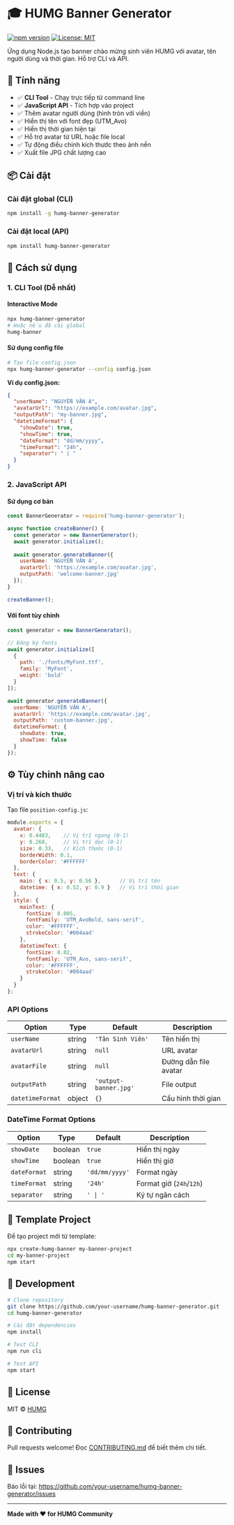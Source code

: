 # 🎓 HUMG Banner Generator

[![npm version](https://badge.fury.io/js/humg-banner-generator.svg)](https://www.npmjs.com/package/humg-banner-generator)
[![License: MIT](https://img.shields.io/badge/License-MIT-yellow.svg)](https://opensource.org/licenses/MIT)

Ứng dụng Node.js tạo banner chào mừng sinh viên HUMG với avatar, tên người dùng và thời gian. Hỗ trợ CLI và API.

## 🚀 Tính năng

- ✅ **CLI Tool** - Chạy trực tiếp từ command line
- ✅ **JavaScript API** - Tích hợp vào project
- ✅ Thêm avatar người dùng (hình tròn với viền)
- ✅ Hiển thị tên với font đẹp (UTM_Avo)
- ✅ Hiển thị thời gian hiện tại
- ✅ Hỗ trợ avatar từ URL hoặc file local
- ✅ Tự động điều chỉnh kích thước theo ảnh nền
- ✅ Xuất file JPG chất lượng cao

## 📦 Cài đặt

### Cài đặt global (CLI)
```bash
npm install -g humg-banner-generator
```

### Cài đặt local (API)
```bash
npm install humg-banner-generator
```

## 🎯 Cách sử dụng

### 1. CLI Tool (Dễ nhất)

#### Interactive Mode
```bash
npx humg-banner-generator
# Hoặc nếu đã cài global
humg-banner
```

#### Sử dụng config file
```bash
# Tạo file config.json
npx humg-banner-generator --config config.json
```

**Ví dụ config.json:**
```json
{
  "userName": "NGUYỄN VĂN A",
  "avatarUrl": "https://example.com/avatar.jpg",
  "outputPath": "my-banner.jpg",
  "datetimeFormat": {
    "showDate": true,
    "showTime": true,
    "dateFormat": "dd/mm/yyyy",
    "timeFormat": "24h",
    "separator": " | "
  }
}
```

### 2. JavaScript API

#### Sử dụng cơ bản
```javascript
const BannerGenerator = require('humg-banner-generator');

async function createBanner() {
  const generator = new BannerGenerator();
  await generator.initialize();
  
  await generator.generateBanner({
    userName: 'NGUYỄN VĂN A',
    avatarUrl: 'https://example.com/avatar.jpg',
    outputPath: 'welcome-banner.jpg'
  });
}

createBanner();
```

#### Với font tùy chỉnh
```javascript
const generator = new BannerGenerator();

// Đăng ký fonts
await generator.initialize([
  {
    path: './fonts/MyFont.ttf',
    family: 'MyFont',
    weight: 'bold'
  }
]);

await generator.generateBanner({
  userName: 'NGUYỄN VĂN A',
  avatarUrl: 'https://example.com/avatar.jpg',
  outputPath: 'custom-banner.jpg',
  datetimeFormat: {
    showDate: true,
    showTime: false
  }
});
```

## ⚙️ Tùy chỉnh nâng cao

### Vị trí và kích thước
Tạo file `position-config.js`:

```javascript
module.exports = {
  avatar: {
    x: 0.4483,    // Vị trí ngang (0-1)
    y: 0.268,     // Vị trí dọc (0-1)  
    size: 0.33,   // Kích thước (0-1)
    borderWidth: 0.1,
    borderColor: '#FFFFFF'
  },
  text: {
    main: { x: 0.5, y: 0.56 },      // Vị trí tên
    datetime: { x: 0.52, y: 0.9 }   // Vị trí thời gian
  },
  style: {
    mainText: {
      fontSize: 0.005,
      fontFamily: 'UTM_AvoBold, sans-serif',
      color: '#FFFFFF',
      strokeColor: '#004aad'
    },
    datetimeText: {
      fontSize: 0.02,
      fontFamily: 'UTM_Avo, sans-serif',
      color: '#FFFFFF',
      strokeColor: '#004aad'
    }
  }
};
```

### API Options

| Option | Type | Default | Description |
|--------|------|---------|-------------|
| `userName` | string | `'Tân Sinh Viên'` | Tên hiển thị |
| `avatarUrl` | string | `null` | URL avatar |
| `avatarFile` | string | `null` | Đường dẫn file avatar |
| `outputPath` | string | `'output-banner.jpg'` | File output |
| `datetimeFormat` | object | `{}` | Cấu hình thời gian |

### DateTime Format Options

| Option | Type | Default | Description |
|--------|------|---------|-------------|
| `showDate` | boolean | `true` | Hiển thị ngày |
| `showTime` | boolean | `true` | Hiển thị giờ |
| `dateFormat` | string | `'dd/mm/yyyy'` | Format ngày |
| `timeFormat` | string | `'24h'` | Format giờ (`24h`/`12h`) |
| `separator` | string | `' \| '` | Ký tự ngăn cách |

## 📁 Template Project

Để tạo project mới từ template:

```bash
npx create-humg-banner my-banner-project
cd my-banner-project
npm start
```

## 🔧 Development

```bash
# Clone repository
git clone https://github.com/your-username/humg-banner-generator.git
cd humg-banner-generator

# Cài đặt dependencies  
npm install

# Test CLI
npm run cli

# Test API
npm start
```

## 📄 License

MIT © [HUMG](https://github.com/your-username)

## 🤝 Contributing

Pull requests welcome! Đọc [CONTRIBUTING.md](CONTRIBUTING.md) để biết thêm chi tiết.

## 🐛 Issues

Báo lỗi tại: https://github.com/your-username/humg-banner-generator/issues

---

**Made with ❤️ for HUMG Community** 